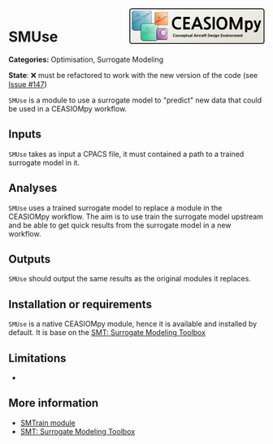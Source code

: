 

<img align="right" height="70" src="../../documents/logos/CEASIOMpy_banner_main.png">

# SMUse

**Categories:** Optimisation, Surrogate Modeling

**State**: :x: must be refactored to work with the new version of the code (see [Issue #147](https://github.com/cfsengineering/CEASIOMpy/issues/147))


`SMUse` is a module to use a surrogate model to "predict" new data that could be used in a CEASIOMpy workflow.

## Inputs

`SMUse` takes as input a CPACS file, it must contained a path to a trained surrogate model in it.


## Analyses

`SMUse` uses a trained surrogate model to replace a module in the CEASIOMpy workflow. The aim is to use train the surrogate model upstream and be able to get quick results from the surrogate model in a new workflow.

## Outputs

`SMUse` should output the same results as the original modules it replaces.


## Installation or requirements

`SMUse` is a native CEASIOMpy module, hence it is available and installed by default. It is base on the [SMT: Surrogate Modeling Toolbox](https://smt.readthedocs.io/en/latest/)


## Limitations

-


## More information

* [SMTrain module](../SMTrain/README.md)
* [SMT: Surrogate Modeling Toolbox](https://smt.readthedocs.io/en/latest/)
